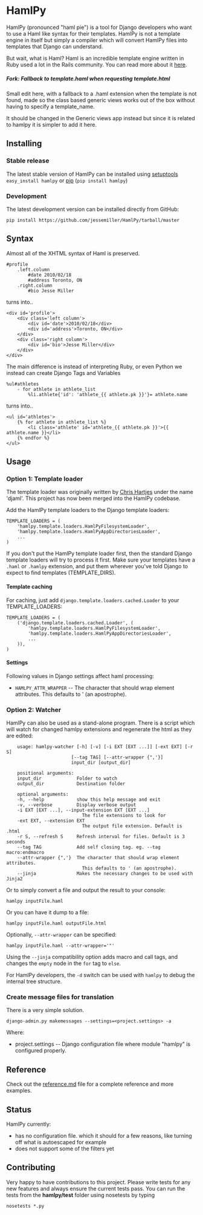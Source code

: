 # HamlPy

HamlPy (pronounced "haml pie") is a tool for Django developers who want to use a Haml like syntax for their templates.
HamlPy is not a template engine in itself but simply a compiler which will convert HamlPy files into templates that Django can understand.


But wait, what is Haml?  Haml is an incredible template engine written in Ruby used a lot in the Rails community.  You can read more about it [here](http://www.haml-lang.com "Haml Home").

##### Fork: Fallback to template.haml when requesting template.html
Small edit here, with a fallback to a .haml extension when the template is not found, made so the class based generic views works out of the box without having to specify a template_name.

It should be changed in the Generic views app instead but since it is related to hamlpy it is simpler to add it here.

## Installing

### Stable release

The latest stable version of HamlPy can be installed using [setuptools](http://pypi.python.org/pypi/setuptools/) `easy_install hamlpy` or  [pip](http://pypi.python.org/pypi/pip/) (`pip install hamlpy`)

### Development

The latest development version can be installed directly from GitHub:

    pip install https://github.com/jessemiller/HamlPy/tarball/master

## Syntax

Almost all of the XHTML syntax of Haml is preserved.  

	#profile
		.left.column
			#date 2010/02/18
			#address Toronto, ON
		.right.column
			#bio Jesse Miller
			
turns into..

	<div id='profile'>
		<div class='left column'>
			<div id='date'>2010/02/18</div>
			<div id='address'>Toronto, ON</div>
		</div>
		<div class='right column'>
			<div id='bio'>Jesse Miller</div>
		</div>
	</div>
	

The main difference is instead of interpreting Ruby, or even Python we instead can create Django Tags and Variables

	%ul#athletes
		- for athlete in athlete_list
			%li.athlete{'id': 'athlete_{{ athlete.pk }}'}= athlete.name

turns into..

	<ul id='athletes'>
		{% for athlete in athlete_list %}
			<li class='athlete' id='athlete_{{ athlete.pk }}'>{{ athlete.name }}</li>
		{% endfor %}
	</ul>

## Usage

### Option 1: Template loader

The template loader was originally written by [Chris Hartjes](https://github.com/chartjes) under the name 'djaml'. This project has now been merged into the HamlPy codebase.

Add the HamlPy template loaders to the Django template loaders:

    TEMPLATE_LOADERS = (
	    'hamlpy.template.loaders.HamlPyFilesystemLoader',
	    'hamlpy.template.loaders.HamlPyAppDirectoriesLoader',   
        ...
    )

If you don't put the HamlPy template loader first, then the standard Django template loaders will try to process
it first. Make sure your templates have a `.haml` or `.hamlpy` extension, and put them wherever you've told Django
to expect to find templates (TEMPLATE_DIRS).

#### Template caching

For caching, just add `django.template.loaders.cached.Loader` to your TEMPLATE_LOADERS:

	TEMPLATE_LOADERS = (
	    ('django.template.loaders.cached.Loader', (
		    'hamlpy.template.loaders.HamlPyFilesystemLoader',
		    'hamlpy.template.loaders.HamlPyAppDirectoriesLoader',
		    ...
	    )),   
	)

#### Settings

Following values in Django settings affect haml processing:

  * `HAMLPY_ATTR_WRAPPER` -- The character that should wrap element attributes. This defaults to ' (an apostrophe).

### Option 2: Watcher 

HamlPy can also be used as a stand-alone program. There is a script which will watch for changed hamlpy extensions and regenerate the html as they are edited:


        usage: hamlpy-watcher [-h] [-v] [-i EXT [EXT ...]] [-ext EXT] [-r S]
                            [--tag TAG] [--attr-wrapper {",'}]
                            input_dir [output_dir]

        positional arguments:
        input_dir             Folder to watch
        output_dir            Destination folder

        optional arguments:
        -h, --help            show this help message and exit
        -v, --verbose         Display verbose output
        -i EXT [EXT ...], --input-extension EXT [EXT ...]
                                The file extensions to look for
        -ext EXT, --extension EXT
                                The output file extension. Default is .html
        -r S, --refresh S     Refresh interval for files. Default is 3 seconds
        --tag TAG             Add self closing tag. eg. --tag macro:endmacro
        --attr-wrapper {",'}  The character that should wrap element attributes.
                                This defaults to ' (an apostrophe).
        --jinja               Makes the necessary changes to be used with Jinja2

Or to simply convert a file and output the result to your console:

	hamlpy inputFile.haml
	
Or you can have it dump to a file:

	hamlpy inputFile.haml outputFile.html

Optionally, `--attr-wrapper` can be specified:

    hamlpy inputFile.haml --attr-wrapper='"'

Using the `--jinja` compatibility option adds macro and call tags, and changes the `empty` node in the `for` tag to `else`.

For HamlPy developers, the `-d` switch can be used with `hamlpy` to debug the internal tree structure.
	
### Create message files for translation

There is a very simple solution.

	django-admin.py makemessages --settings=<project.settings> -a
	
Where:

  * project.settings -- Django configuration file where  module "hamlpy" is configured properly.
	
## Reference

Check out the [reference.md](http://github.com/jessemiller/HamlPy/blob/master/reference.md "HamlPy Reference") file for a complete reference and more examples.

## Status

HamlPy currently:

- has no configuration file.  which it should for a few reasons, like turning off what is autoescaped for example
- does not support some of the filters yet

## Contributing

Very happy to have contributions to this project. Please write tests for any new features and always ensure the current tests pass. You can run the tests from the **hamlpy/test** folder using nosetests by typing

    nosetests *.py
